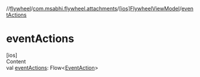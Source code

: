 //[flywheel](../../../index.md)/[com.msabhi.flywheel.attachments](../index.md)/[[ios]FlywheelViewModel](index.md)/[eventActions](event-actions.md)



# eventActions  
[ios]  
Content  
val [eventActions](event-actions.md): Flow<[EventAction](../../com.msabhi.flywheel/-event-action/index.md)>  



